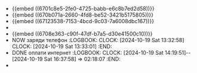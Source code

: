 - {{embed ((6701c8e5-2fe0-4725-babb-e6c8b7ed2d58))}}
- {{embed ((670b071a-2660-4fd8-be52-3421b5175805))}}
- {{embed ((67123538-7153-4bcd-9c03-7a6008dbc167))}}
-
- {{embed ((6708e363-c90f-47df-b7a5-d30e41500c10))}}
- NOW заряди телефон
  :LOGBOOK:
  CLOCK: [2024-10-19 Sat 13:32:58]
  CLOCK: [2024-10-19 Sat 13:33:01]
  :END:
- DONE оплати интернет
  :LOGBOOK:
  CLOCK: [2024-10-19 Sat 14:19:51]--[2024-10-19 Sat 16:37:58] =>  02:18:07
  :END:
-